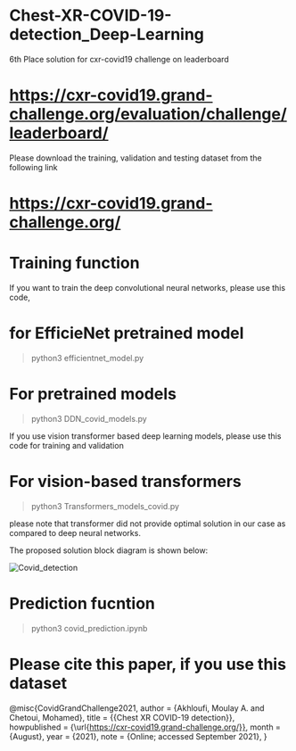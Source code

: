 # Chest-XR-COVID-19-detection_Deep-Learning

6th Place solution for cxr-covid19 challenge on leaderboard

# https://cxr-covid19.grand-challenge.org/evaluation/challenge/leaderboard/

Please download the training, validation and testing dataset from the following link
# https://cxr-covid19.grand-challenge.org/

# Training function

If you want to train the deep convolutional neural networks, please use this code,

# for EfficieNet pretrained model

> python3 efficientnet_model.py 

# For pretrained models

> python3 DDN_covid_models.py 

If you use vision transformer based deep learning models, please use this code for training and validation

# For vision-based transformers

> python3 Transformers_models_covid.py

please note that transformer did not provide optimal solution in our case as compared to deep neural networks.

The proposed solution block diagram is shown below:

![Covid_detection](https://user-images.githubusercontent.com/46267777/137320481-dfb74812-2d88-4c7e-a1fd-23481bd22b27.png)


# Prediction fucntion

> python3 covid_prediction.ipynb

# Please cite this paper, if you use this dataset
@misc{CovidGrandChallenge2021,
                author = {Akhloufi, Moulay A. and Chetoui, Mohamed},
                title = {{Chest XR COVID-19 detection}},  
                howpublished = {\url{https://cxr-covid19.grand-challenge.org/}},
                month = {August},
                year = {2021},
                note = {Online; accessed September 2021},
                 }
